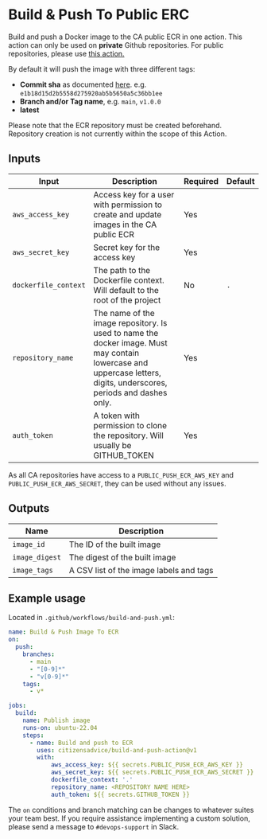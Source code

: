 # Build & Push To Public ERC

Build and push a Docker image to the CA public ECR in one action. This action can only be used on **private** Github repositories. For public repositories, please use [this action.](https://github.com/citizensadvice/build-and-push-private-action)

By default it will push the image with three different tags:

- **Commit sha** as documented [here](https://git-scm.com/docs/git-rev-parse#Documentation/git-rev-parse.txt---shortlength). e.g. `e1b18d15d2b5558d275920ab5b5650a5c36bb1ee`
- **Branch and/or Tag name**, e.g. `main`, `v1.0.0`
- **latest**

Please note that the ECR repository must be created beforehand. Repository creation is not currently within the scope of this Action.

## Inputs

| Input | Description | Required | Default |
|---|---|---|---|
| `aws_access_key` | Access key for a user with permission to create and update images in the CA public ECR | Yes | |
| `aws_secret_key` | Secret key for the access key | Yes | |
| `dockerfile_context` | The path to the Dockerfile context. Will default to the root of the project | No | `.`
| `repository_name` | The name of the image repository. Is used to name the docker image. Must may contain lowercase and uppercase letters, digits, underscores, periods and dashes only. | Yes | |
| `auth_token` | A token with permission to clone the repository. Will usually be GITHUB_TOKEN | Yes | |

As all CA repositories have access to a `PUBLIC_PUSH_ECR_AWS_KEY` and `PUBLIC_PUSH_ECR_AWS_SECRET`, they can be used without any issues.

## Outputs

| Name | Description |
|---|---|
| `image_id` | The ID of the built image |
| `image_digest` | The digest of the built image |
| `image_tags` | A CSV list of the image labels and tags |


## Example usage

Located in `.github/workflows/build-and-push.yml`:

```yaml
name: Build & Push Image To ECR
on:
  push:
    branches:
      - main
      - "[0-9]*"
      - "v[0-9]*"
    tags:
      - v*

jobs:
  build:
    name: Publish image
    runs-on: ubuntu-22.04
    steps:
      - name: Build and push to ECR
        uses: citizensadvice/build-and-push-action@v1
        with:
            aws_access_key: ${{ secrets.PUBLIC_PUSH_ECR_AWS_KEY }}
            aws_secret_key: ${{ secrets.PUBLIC_PUSH_ECR_AWS_SECRET }}
            dockerfile_context: '.'
            repository_name: <REPOSITORY NAME HERE>
            auth_token: ${{ secrets.GITHUB_TOKEN }}
```

The `on` conditions and branch matching can be changes to whatever suites your team best. If you require assistance implementing a custom solution, please send a message to `#devops-support` in Slack.
